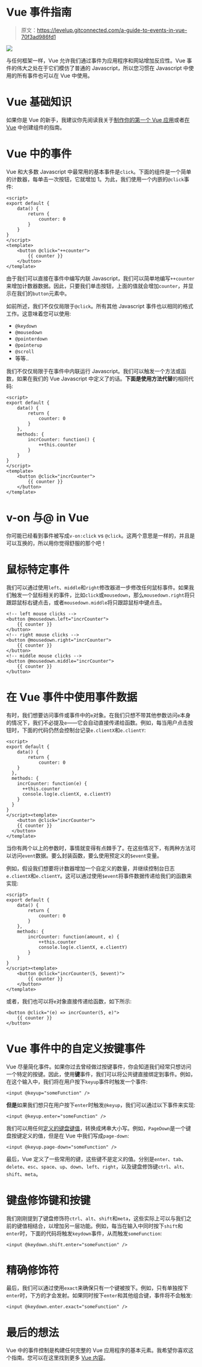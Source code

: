 # Vue 事件指南

> 原文：<https://levelup.gitconnected.com/a-guide-to-events-in-vue-70f3ad986fd1>

![](img/c76938f59d28aad1ac119cb3d1cecd85.png)

与任何框架一样，Vue 允许我们通过事件为应用程序和网站增加反应性。Vue 事件的伟大之处在于它们模仿了普通的 Javascript，所以您习惯在 Javascript 中使用的所有事件也可以在 Vue 中使用。

# Vue 基础知识

如果你是 Vue 的新手，我建议你先阅读我关于[制作你的第一个 Vue 应用](https://fjolt.com/article/vue-create-your-first-app)或者[在 Vue](https://fjolt.com/article/vue-using-components) 中创建组件的指南。

# Vue 中的事件

Vue 和大多数 Javascript 中最常用的基本事件是`click`。下面的组件是一个简单的计数器，每单击一次按钮，它就增加 1。为此，我们使用一个内嵌的`@click`事件:

```
<script>
export default {
    data() {
        return {
            counter: 0
        }
    }
}
</script>
<template>
    <button @click="++counter">
        {{ counter }}
    </button>
</template>
```

由于我们可以直接在事件中编写内联 Javascript，我们可以简单地编写`++counter`来增加计数器数据。因此，只要我们单击按钮，上面的值就会增加`counter`，并显示在我们的`button`元素中。

如前所述，我们不仅仅局限于`@click`。所有其他 Javascript 事件也以相同的格式工作。这意味着您可以使用:

*   `@keydown`
*   `@mousedown`
*   `@pointerdown`
*   `@pointerup`
*   `@scroll`
*   等等..

我们不仅仅局限于在事件中内联运行 Javascript。我们可以触发一个方法或函数，如果在我们的 Vue Javascript 中定义了的话。**下面是使用方法代替**的相同代码:

```
<script>
export default {
    data() {
        return {
            counter: 0
        }
    },
    methods: {
        incrCounter: function() {
            ++this.counter
        }
    }
}
</script>
<template>
    <button @click="incrCounter">
        {{ counter }}
    </button>
</template>
```

# v-on 与@ in Vue

你可能已经看到事件被写成`v-on:click` vs `@click`。这两个意思是一样的，并且是可以互换的，所以用你觉得舒服的那个吧！

# 鼠标特定事件

我们可以通过使用`left`、`middle`和`right`修改器进一步修改任何鼠标事件。如果我们触发一个鼠标相关的事件，比如`click`或`mousedown`，那么`mousedown.right`将只跟踪鼠标右键点击，或者`mousedown.middle`将只跟踪鼠标中键点击。

```
<!-- left mouse clicks -->
<button @mousedown.left="incrCounter">
    {{ counter }}
</button>
<!-- right mouse clicks -->
<button @mousedown.right="incrCounter">
    {{ counter }}
</button>
<!-- middle mouse clicks -->
<button @mousedown.middle="incrCounter">
    {{ counter }}
</button>
```

# 在 Vue 事件中使用事件数据

有时，我们想要访问事件或事件中的`e`对象。在我们只想不带其他参数访问`e`本身的情况下，我们不必提及`e`——它会自动直接传递给函数。例如，每当用户点击按钮时，下面的代码仍然会控制台记录`e.clientX`和`e.clientY`:

```
<script>
export default {
    data() {
        return {
            counter: 0
    }
  },
  methods: {
    incrCounter: function(e) {
      ++this.counter
      console.log(e.clientX, e.clientY)
    }
  }
}
</script><template>
    <button @click="incrCounter">
    {{ counter }}
  </button>
</template>
```

当你有两个以上的参数时，事情就变得有点棘手了。在这些情况下，有两种方法可以访问`event`数据。要么封装函数，要么使用预定义的`$event`变量。

例如，假设我们想要将计数器增加一个自定义的数量，并继续控制台日志`e.clientX`和`e.clientY`。这可以通过使用`$event`将事件数据传递给我们的函数来实现:

```
<script>
export default {
    data() {
        return {
            counter: 0
        }
    },
    methods: {
        incrCounter: function(amount, e) { 
            ++this.counter
            console.log(e.clientX, e.clientY)
        }
    }
}
</script><template>
    <button @click="incrCounter(5, $event)">
        {{ counter }}
    </button>
</template>
```

或者，我们也可以将`e`对象直接传递给函数，如下所示:

```
<button @click="(e) => incrCounter(5, e)">
    {{ counter }}
</button>
```

# Vue 事件中的自定义按键事件

Vue 尽量简化事件。如果你过去曾经做过按键事件，你会知道我们经常只想访问一个特定的按键。因此，使用**键**事件，我们可以将公共键直接绑定到事件。例如，在这个输入中，我们将在用户按下`keyup`事件时触发一个事件:

```
<input @keyup="someFunction" />
```

**但是**如果我们想只在用户按下`enter`时触发`@keyup`，我们可以通过以下事件来实现:

```
<input @keyup.enter="someFunction" />
```

我们可以用任何[定义的键盘键值](https://developer.mozilla.org/en-US/docs/Web/API/KeyboardEvent/key/Key_Values)，转换成烤串大小写。例如，`PageDown`是一个键盘按键定义的值，但是在 Vue 中我们写成`page-down`:

```
<input @keyup.page-down="someFunction" />
```

最后，Vue 定义了一些常用的键，这些键不是定义的值。分别是`enter`、`tab`、`delete`、`esc`、`space`、`up`、`down`、`left`、`right`，以及键盘修饰键`ctrl`、`alt`、`shift`、`meta`。

# 键盘修饰键和按键

我们刚刚提到了键盘修饰符`ctrl`、`alt`、`shift`和`meta`，这些实际上可以与我们之前的键值相结合，以增加另一层功能。例如，每当在输入中同时按下`shift`和`enter`时，下面的代码将触发`keydown`事件，从而触发`someFunction`:

```
<input @keydown.shift.enter="someFunction" />
```

# 精确修饰符

最后，我们可以通过使用`exact`来确保只有一个键被按下。例如，只有单独按下`enter`时，下方的才会发射。如果同时按下`enter`和其他组合键，事件将不会触发:

```
<input @keydown.enter.exact="someFunction" />
```

# 最后的想法

Vue 中的事件控制是构建任何完整的 Vue 应用程序的基本元素。我希望你喜欢这个指南。您可以在这里找到更多 [Vue 内容](https://fjolt.com/category/vue)。